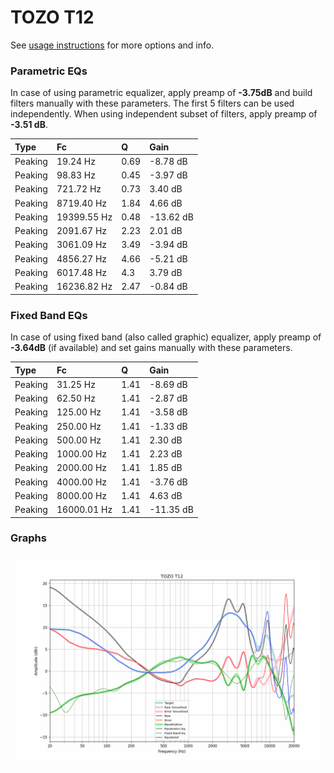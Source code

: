 # TOZO T12
See [usage instructions](https://github.com/jaakkopasanen/AutoEq#usage) for more options and info.

### Parametric EQs
In case of using parametric equalizer, apply preamp of **-3.75dB** and build filters manually
with these parameters. The first 5 filters can be used independently.
When using independent subset of filters, apply preamp of **-3.51 dB**.

| Type    | Fc          |    Q | Gain      |
|:--------|:------------|:-----|:----------|
| Peaking | 19.24 Hz    | 0.69 | -8.78 dB  |
| Peaking | 98.83 Hz    | 0.45 | -3.97 dB  |
| Peaking | 721.72 Hz   | 0.73 | 3.40 dB   |
| Peaking | 8719.40 Hz  | 1.84 | 4.66 dB   |
| Peaking | 19399.55 Hz | 0.48 | -13.62 dB |
| Peaking | 2091.67 Hz  | 2.23 | 2.01 dB   |
| Peaking | 3061.09 Hz  | 3.49 | -3.94 dB  |
| Peaking | 4856.27 Hz  | 4.66 | -5.21 dB  |
| Peaking | 6017.48 Hz  | 4.3  | 3.79 dB   |
| Peaking | 16236.82 Hz | 2.47 | -0.84 dB  |

### Fixed Band EQs
In case of using fixed band (also called graphic) equalizer, apply preamp of **-3.64dB**
(if available) and set gains manually with these parameters.

| Type    | Fc          |    Q | Gain      |
|:--------|:------------|:-----|:----------|
| Peaking | 31.25 Hz    | 1.41 | -8.69 dB  |
| Peaking | 62.50 Hz    | 1.41 | -2.87 dB  |
| Peaking | 125.00 Hz   | 1.41 | -3.58 dB  |
| Peaking | 250.00 Hz   | 1.41 | -1.33 dB  |
| Peaking | 500.00 Hz   | 1.41 | 2.30 dB   |
| Peaking | 1000.00 Hz  | 1.41 | 2.23 dB   |
| Peaking | 2000.00 Hz  | 1.41 | 1.85 dB   |
| Peaking | 4000.00 Hz  | 1.41 | -3.76 dB  |
| Peaking | 8000.00 Hz  | 1.41 | 4.63 dB   |
| Peaking | 16000.01 Hz | 1.41 | -11.35 dB |

### Graphs
![](./TOZO%20T12.png)